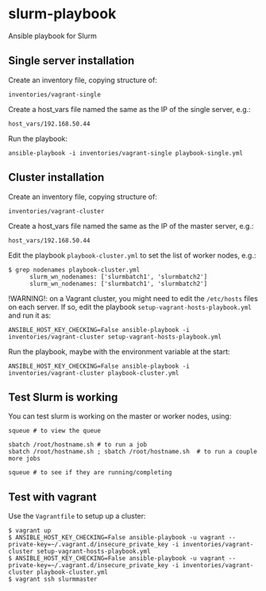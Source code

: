 # slurm-playbook

Ansible playbook for Slurm

## Single server installation

Create an inventory file, copying structure of:

`inventories/vagrant-single`

Create a host_vars file named the same as the IP of the single server, e.g.:

`host_vars/192.168.50.44`

Run the playbook:

`ansible-playbook -i inventories/vagrant-single playbook-single.yml`

## Cluster installation

Create an inventory file, copying structure of:

`inventories/vagrant-cluster`

Create a host_vars file named the same as the IP of the master server, e.g.:

`host_vars/192.168.50.44`

Edit the playbook `playbook-cluster.yml` to set the list of worker nodes, e.g.:

```
$ grep nodenames playbook-cluster.yml
      slurm_wn_nodenames: ['slurmbatch1', 'slurmbatch2']
      slurm_wn_nodenames: ['slurmbatch1', 'slurmbatch2']
```

!WARNING!: on a Vagrant cluster, you might need to edit the `/etc/hosts` files on each server.
If so, edit the playbook `setup-vagrant-hosts-playbook.yml` and run it as:

```
ANSIBLE_HOST_KEY_CHECKING=False ansible-playbook -i inventories/vagrant-cluster setup-vagrant-hosts-playbook.yml
```

Run the playbook, maybe with the environment variable at the start:

```
ANSIBLE_HOST_KEY_CHECKING=False ansible-playbook -i inventories/vagrant-cluster playbook-cluster.yml
```

## Test Slurm is working

You can test slurm is working on the master or worker nodes, using:

```
squeue # to view the queue

sbatch /root/hostname.sh # to run a job
sbatch /root/hostname.sh ; sbatch /root/hostname.sh  # to run a couple more jobs

squeue # to see if they are running/completing
```

## Test with vagrant

Use the `Vagrantfile` to setup up a cluster:

```
$ vagrant up
$ ANSIBLE_HOST_KEY_CHECKING=False ansible-playbook -u vagrant --private-key=~/.vagrant.d/insecure_private_key -i inventories/vagrant-cluster setup-vagrant-hosts-playbook.yml
$ ANSIBLE_HOST_KEY_CHECKING=False ansible-playbook -u vagrant --private-key=~/.vagrant.d/insecure_private_key -i inventories/vagrant-cluster playbook-cluster.yml
$ vagrant ssh slurmmaster
```
